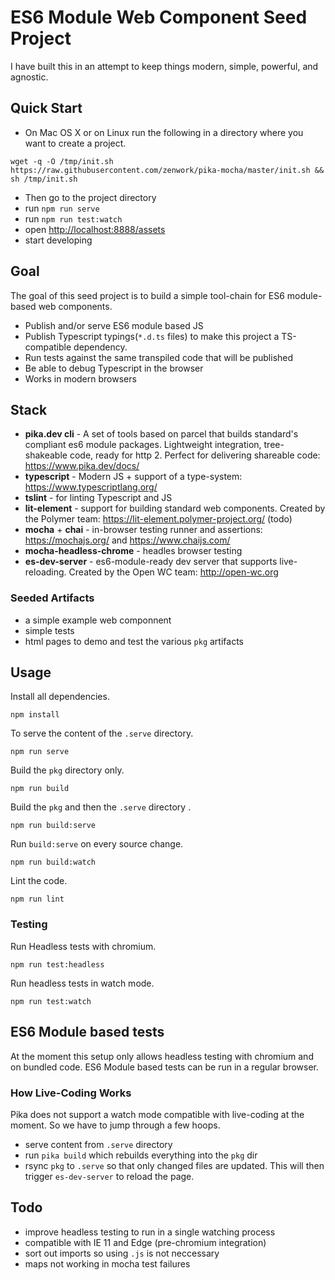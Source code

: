 # ES6 Module Web Component Seed Project

I have built this in an attempt to keep things modern, simple, powerful, and agnostic.

## Quick Start

* On Mac OS X or on Linux run the following in a directory where you want to create a project.
```
wget -q -O /tmp/init.sh https://raw.githubusercontent.com/zenwork/pika-mocha/master/init.sh && sh /tmp/init.sh
``` 
* Then go to the project directory
* run `npm run serve`
* run `npm run test:watch`
* open <http://localhost:8888/assets>
* start developing 

## Goal

The goal of this seed project is to build a simple tool-chain for ES6 module-based web components.

* Publish and/or serve ES6 module based JS
* Publish Typescript typings(`*.d.ts` files) to make this project a TS-compatible dependency.
* Run tests against the same transpiled code that will be published
* Be able to debug Typescript in the browser
* Works in modern browsers

## Stack
* **pika.dev cli** - A set of tools based on parcel that builds standard's compliant es6 module packages. Lightweight integration, tree-shakeable code, ready for http 2. Perfect for delivering shareable code: <https://www.pika.dev/docs/>
* **typescript** - Modern JS + support of a type-system: <https://www.typescriptlang.org/>
* **tslint** - for linting Typescript and JS
* **lit-element** - support for building standard web components. Created by the Polymer team: <https://lit-element.polymer-project.org/> (todo)
* **mocha** + **chai** - in-browser testing runner and assertions: <https://mochajs.org/> and <https://www.chaijs.com/>
* **mocha-headless-chrome** - headles browser testing
* **es-dev-server** - es6-module-ready dev server that supports live-reloading. Created by the Open WC team: <http://open-wc.org>

### Seeded Artifacts
* a simple example web componnent
* simple tests
* html pages to demo and test the various `pkg` artifacts

## Usage

Install all dependencies.

```shell script
npm install
```

To serve the content of the `.serve` directory. 
```shell script
npm run serve
``` 

Build the `pkg` directory only.

```shell script
npm run build
```

Build the `pkg` and then the `.serve` directory .

```shell script
npm run build:serve
```

Run `build:serve` on every source change.

```shell script
npm run build:watch
```

Lint the code.

```shell script
npm run lint
```

### Testing

Run Headless tests with chromium.
```shell script
npm run test:headless
```

Run headless tests in watch mode.

```shell script
npm run test:watch
```
## ES6 Module based tests

At the moment this setup only allows headless testing with chromium and on bundled code. ES6 Module based tests can be run in a regular browser.

### How Live-Coding Works
Pika does not support a watch mode compatible with live-coding at the moment. So we have to jump through a few hoops.
* serve content from `.serve` directory
* run `pika build` which rebuilds everything into the `pkg` dir
* rsync `pkg` to `.serve` so that only changed files are updated. This will then trigger `es-dev-server` to reload the page.


## Todo
* improve headless testing to run in a single watching process
* compatible with IE 11 and Edge (pre-chromium integration)
* sort out imports so using `.js` is not neccessary 
* maps not working in mocha test failures
